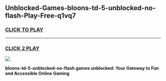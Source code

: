 
## Unblocked-Games-bloons-td-5-unblocked-no-flash-Play-Free-q1vq7
<h3>
<a href="https://premium76.site?title=bloons-td-5-unblocked-no-flash&ref=10A">CLICK TO PLAY</a></h3>
<hr>

<h3>
<a href="https://premium76.site?title=bloons-td-5-unblocked-no-flash&ref=10A">CLICK 2 PLAY</a>
  
</h3>

<a href="https://premium76.site?title=bloons-td-5-unblocked-no-flash&ref=10A"><img src="https://clearcache.store/games.png"></a>


**bloons-td-5-unblocked-no-flash games unblocked: Your Gateway to Fun and Accessible Online Gaming**
